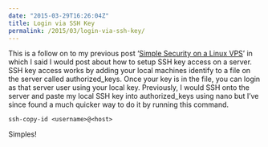 ```yaml
---
date: "2015-03-29T16:26:04Z"
title: Login via SSH Key
permalink: /2015/03/login-via-ssh-key/
---
```

This is a follow on to my previous post ‘[Simple Security on a Linux VPS](/2015/02/simple-security-linux-vps/)’ in which I said I would post about how to setup SSH key access on a server. SSH key access works by adding your local machines identify to a file on the server called authorized\_keys. Once your key is in the file, you can login as that server user using your local key. Previously, I would SSH onto the server and paste my local SSH key into authorized\_keys using nano but I’ve since found a much quicker way to do it by running this command.

```
ssh-copy-id <username>@<host>
```

Simples!
